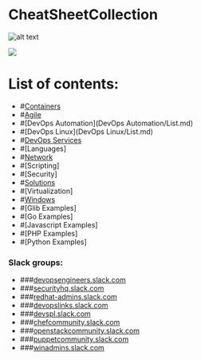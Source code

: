 # CheatSheetCollection

![alt text](https://www.researchgate.net/profile/Henrique_Gaspar/publication/325361376/figure/fig2/AS:630135694831618@1527247465316/DevOps-as-culture-in-software-development-Kornilova-2018.png)

![](https://cookbook.fortinet.com/wp-content/uploads/sysadmin_notes-logo-2.gif)

# List of contents:
- #[Containers](Containers/List.md)
- #[Agile](Agile/List.md)
- #[DevOps Automation](DevOps Automation/List.md)
- #[DevOps Linux](DevOps Linux/List.md)
- #[DevOps Services](DevOpsServices/List.md)
- #[Languages]
- #[Network](Network/List.md)
- #[Scripting]
- #[Security]
- #[Solutions](Solutions/List.md)
- #[Virtualization]
- #[Windows](Windows/List.md)
- #[Glib Examples]
- #[Go Examples]
- #[Javascript Examples]
- #[PHP Examples]
- #[Python Examples]

### Slack groups:
- ###[devopsengineers.slack.com](https://devopsengineers.slack.com/)
- ###[securityhq.slack.com](https://devopsengineers.slack.com/)
- ###[redhat-admins.slack.com](https://devopsengineers.slack.com/)
- ###[devopslinks.slack.com](https://devopsengineers.slack.com/)
- ###[devspl.slack.com](https://devspl.slack.com/)
- ###[chefcommunity.slack.com](https://chefcommunity.slack.com/)
- ###[openstackcommunity.slack.com](https://openstackcommunity.slack.com/)
- ###[puppetcommunity.slack.com](https://puppetcommunity.slack.com/)
- ###[winadmins.slack.com](https://winadmins.slack.com/)